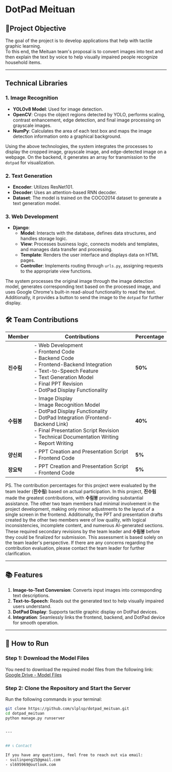 # DotPad Meituan

## 📌Project Objective
The goal of the project is to develop applications that help with tactile graphic learning.  
To this end, the Meituan team's proposal is to convert images into text and then explain the text by voice to help visually impaired people recognize household items.

---

## Technical Libraries

### 1. Image Recognition
- **YOLOv8 Model**: Used for image detection.  
- **OpenCV**: Crops the object regions detected by YOLO, performs scaling, contrast enhancement, edge detection, and final image processing on grayscale images.  
- **NumPy**: Calculates the area of each test box and maps the image detection information onto a graphical background.  

Using the above technologies, the system integrates the processes to display the cropped image, grayscale image, and edge-detected image on a webpage. On the backend, it generates an array for transmission to the `dotpad` for visualization.

### 2. Text Generation
- **Encoder**: Utilizes ResNet101.  
- **Decoder**: Uses an attention-based RNN decoder.  
- **Dataset**: The model is trained on the COCO2014 dataset to generate a text generation model.

### 3. Web Development
- **Django**:
  - **Model**: Interacts with the database, defines data structures, and handles storage logic.  
  - **View**: Processes business logic, connects models and templates, and manages data transfer and processing.  
  - **Template**: Renders the user interface and displays data on HTML pages.  
  - **Controller**: Implements routing through `urls.py`, assigning requests to the appropriate view functions.  

The system processes the original image through the image detection model, generates corresponding text based on the processed image, and uses Google Chrome's built-in read-aloud functionality to read the text. Additionally, it provides a button to send the image to the `dotpad` for further display.

## 🛠️ Team Contributions

| Member        | Contributions                                                                                                                  | Percentage        |
|---------------|-------------------------------------------------------------------------------------------------------------------------------|-------------------|
| **진수림**       | - Web Development <br> - Frontend Code <br> - Backend Code <br> - Frontend-Backend Integration <br> - Text-to-Speech Feature <br> - Text Generation Model <br> - Final PPT Revision    <br> - DotPad Display Functionality                               | **50%**           |
| **수림봉**       | - Image Display <br> - Image Recognition Model <br> - DotPad Display Functionality <br> - DotPad Integration (Frontend-Backend Link) <br> - Final Presentation Script Revision <br> - Technical Documentation Writing <br> - Report Writing                                    | **40%**           |
| **양신뢰**       | - PPT Creation and Presentation Script <br> - Frontend Code                                                                            | **5%**            |
| **장요탁**       | - PPT Creation and Presentation Script <br> - Frontend Code                                                                            | **5%**            |


PS. The contribution percentages for this project were evaluated by the team leader (**진수림**) based on actual participation. In this project, **진수림** made the greatest contributions, with **수림봉** providing substantial assistance. The other two team members had minimal involvement in the project development, making only minor adjustments to the layout of a single screen in the frontend.
Additionally, the PPT and presentation drafts created by the other two members were of low quality, with logical inconsistencies, incomplete content, and numerous AI-generated sections. These required secondary revisions by the team leader and **수림봉** before they could be finalized for submission.
This assessment is based solely on the team leader's perspective. If there are any concerns regarding the contribution evaluation, please contact the team leader for further clarification.

---

## 📚 Features
1. **Image-to-Text Conversion**: Converts input images into corresponding text descriptions.
2. **Text-to-Speech**: Reads out the generated text to help visually impaired users understand.
3. **DotPad Display**: Supports tactile graphic display on DotPad devices.
4. **Integration**: Seamlessly links the frontend, backend, and DotPad device for smooth operation.



---


## 🚀 How to Run

### Step 1: Download the Model Files
You need to download the required model files from the following link:
[Google Drive - Model Files](https://drive.google.com/drive/folders/1ZyE13mffdJcaNbRVeaDR_xg42sDUG-MU?usp=sharing)

### Step 2: Clone the Repository and Start the Server
Run the following commands in your terminal:
```bash
git clone https://github.com/slplsp/dotpad_meituan.git
cd dotpad_meituan
python manage.py runserver

   
---


## 📞 Contact

If you have any questions, feel free to reach out via email:  
- suilinpeng15@gmail.com
- sl695969@outlook.com




